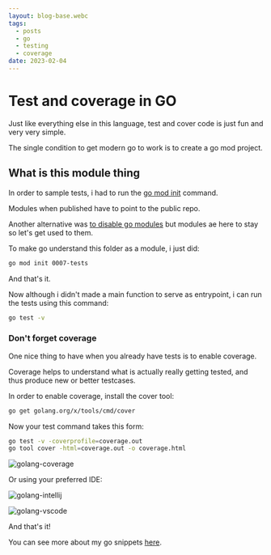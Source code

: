 ```yaml
---
layout: blog-base.webc
tags: 
  - posts
  - go
  - testing
  - coverage
date: 2023-02-04
---
```

# Test and coverage in GO

Just like everything else in this language, test and cover code is just fun and
very very simple.

The single condition to get modern go to work is to create a go mod project.

## What is this module thing

In order to sample tests, i had to run the
[go mod init](https://go.dev/ref/mod#go-mod-init) command.

Modules when published have to point to the public repo.

Another alternative was
[to disable go modules](https://github.com/google/oss-fuzz/issues/2878) but
modules ae here to stay so let's get used to them.

To make go understand this folder as a module, i just did:

```bash
go mod init 0007-tests
```

And that's it.

Now although i didn't made a main function to serve as entrypoint, i can run the
tests using this command:

```bash
go test -v
```

### Don't forget coverage

One nice thing to have when you already have tests is to enable coverage.

Coverage helps to understand what is actually really getting tested, and thus
produce new or better testcases.

In order to enable coverage, install the cover tool:

```bash
go get golang.org/x/tools/cmd/cover
```

Now your test command takes this form:

```bash
go test -v -coverprofile=coverage.out
go tool cover -html=coverage.out -o coverage.html
```

![golang-coverage](/assets/post-pics/0040-test-and-coverage-with-golang/golang-coverage.png)

Or using your preferred IDE:

![golang-intellij](/assets/post-pics/0040-test-and-coverage-with-golang/golang-intellij.png)

![golang-vscode](/assets/post-pics/0040-test-and-coverage-with-golang/golang-vscode.png)

And that's it!

You can see more about my go snippets
[here](https://github.com/sombriks/my-golang-handbook).
